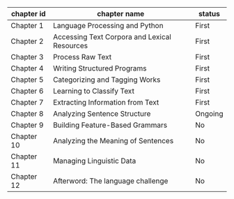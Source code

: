 |chapter id | chapter name | status |
|-----------|--------------|--------|
| Chapter 1 | Language Processing and Python | First |
| Chapter 2 | Accessing Text Corpora and Lexical Resources | First |
| Chapter 3 | Process Raw Text | First |
| Chapter 4 | Writing Structured Programs | First |
| Chapter 5 | Categorizing and Tagging Works | First |
| Chapter 6 | Learning to Classify Text | First |
| Chapter 7 | Extracting Information from Text | First |
| Chapter 8 | Analyzing Sentence Structure | Ongoing |
| Chapter 9 | Building Feature-Based Grammars | No |
| Chapter 10 | Analyzing the Meaning of Sentences | No |
| Chapter 11 | Managing Linguistic Data | No |
| Chapter 12 | Afterword: The language challenge | No |
